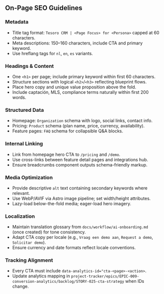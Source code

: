 ## On-Page SEO Guidelines

### Metadata

- Title tag format: `Tesoro CRM | <Page Focus> for <Persona>` capped at 60 characters.
- Meta descriptions: 150–160 characters, include CTA and primary keyword.
- Use hreflang tags for `nl`, `en`, `es` variants.

### Headings & Content

- One `<h1>` per page; include primary keyword within first 60 characters.
- Structure sections with logical `<h2>`/`<h3>` reflecting blueprint flows.
- Place hero copy and unique value proposition above the fold.
- Include captación, MLS, compliance terms naturally within first 200 words.

### Structured Data

- Homepage: `Organization` schema with logo, social links, contact info.
- Pricing: `Product` schema (plan name, price, currency, availability).
- Feature pages: `FAQ` schema for collapsible Q&A blocks.

### Internal Linking

- Link from homepage hero CTA to `/pricing` and `/demo`.
- Use cross-links between feature detail pages and integrations hub.
- Ensure breadcrumbs component outputs schema-friendly markup.

### Media Optimization

- Provide descriptive `alt` text containing secondary keywords where relevant.
- Use WebP/AVIF via Astro image pipeline; set width/height attributes.
- Lazy-load below-the-fold media; eager-load hero imagery.

### Localization

- Maintain translation glossary from `docs/workflow/ai-onboarding.md` (once created) for tone consistency.
- Adapt CTA copy per locale (e.g., `Vraag een demo aan`, `Request a demo`, `Solicitar demo`).
- Ensure currency and date formats reflect locale conventions.

### Tracking Alignment

- Every CTA must include `data-analytics-id="cta-<page>-<action>`.
- Update analytics mapping in `project-tracker/epics/EPIC-009-conversion-analytics/backlog/STORY-025-cta-strategy` when IDs change.
